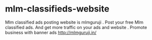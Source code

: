 # mlm-classifieds-website
Mlm classified ads posting website is mlmguruji . Post your free Mlm classified ads. And get more traffic on your ads and website . Promote business with banner ads
http://mlmguruji.in/
